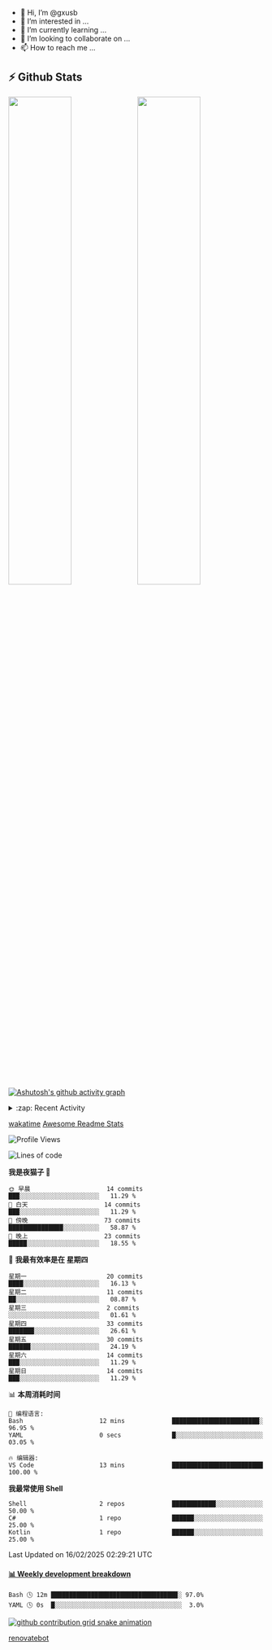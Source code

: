 - 👋 Hi, I’m @gxusb
- 👀 I’m interested in ...
- 🌱 I’m currently learning ...
- 💞️ I’m looking to collaborate on ...
- 📫 How to reach me ...

## ⚡ Github Stats

<p align="left">
  <img width="49.6%" src="https://github-readme-stats.vercel.app/api?username=gxusb&show_icons=true&theme=tokyonight&hide_border=true&locale=cn">
  <img width="49.6%" src="https://github-readme-streak-stats.herokuapp.com?user=gxusb&theme=dark&locale=zh&fire=92DD6B&ring=6FAFDD">
</p>

[![Ashutosh's github activity graph](https://github-readme-activity-graph.vercel.app/graph?username=gxusb&bg_color=d4e3fe&color=9e4c98&line=669c35&point=d29d00&area=true&hide_border=true)](https://github.com/ashutosh00710/github-readme-activity-graph)

<!---
<p align="left">
    <img width="49.5%" src="https://github-readme-stats.vercel.app/api?username=gxusb&show_icons=true&count_private=true&title_color=006400&text_color=000080&bg_color=30,00FFFF,40E0D0,00CED1&locale=cn">
  <img width="49.5%" src="https://github-readme-stats.vercel.app/api/top-langs/?username=gxusb&title_color=006400&text_color=000080&layout=compact&bg_color=30,00FFFF,40E0D0,00CED1&locale=cn">
</p>
--->

<details>
<summary>:zap: Recent Activity</summary>
<!--START_SECTION:activity-->

1. 🎉 Merged PR [#13](https://github.com/gxusb/gxusb/pull/13) in [gxusb/gxusb](https://github.com/gxusb/gxusb)
2. 🎉 Merged PR [#12](https://github.com/gxusb/gxusb/pull/12) in [gxusb/gxusb](https://github.com/gxusb/gxusb)
3. 🗣 Commented on [#56](https://github.com/hua0512/stream-rec/issues/56#issuecomment-2067642109) in [hua0512/stream-rec](https://github.com/hua0512/stream-rec)
4. 🗣 Commented on [#56](https://github.com/hua0512/stream-rec/issues/56#issuecomment-2067637130) in [hua0512/stream-rec](https://github.com/hua0512/stream-rec)
5. ❗ Opened issue [#56](https://github.com/hua0512/stream-rec/issues/56) in [hua0512/stream-rec](https://github.com/hua0512/stream-rec)
6. ❗ Opened issue [#50](https://github.com/hua0512/stream-rec/issues/50) in [hua0512/stream-rec](https://github.com/hua0512/stream-rec)
7. 🗣 Commented on [#5](https://github.com/v03413/ServerStatus-Client/issues/5) in [v03413/ServerStatus-Client](https://github.com/v03413/ServerStatus-Client)
8. ❗️ Opened issue [#5](https://github.com/v03413/ServerStatus-Client/issues/5) in [v03413/ServerStatus-Client](https://github.com/v03413/ServerStatus-Client)
9. ❗️ Opened issue [#2233](https://github.com/alist-org/alist/issues/2233) in [alist-org/alist](https://github.com/alist-org/alist)
10. ❗️ Opened issue [#194](https://github.com/cppla/ServerStatus/issues/194) in [cppla/ServerStatus](https://github.com/cppla/ServerStatus)

<!--END_SECTION:activity-->
</details>


[wakatime](https://wakatime.com/dashboard) [Awesome Readme Stats](https://github.com/marketplace/actions/profile-readme-development-stats)

<!--START_SECTION:waka-->
![Profile Views](http://img.shields.io/badge/%E4%B8%AA%E4%BA%BA%E8%B5%84%E6%96%99%E8%A7%82%E7%9C%8B%E6%AC%A1%E6%95%B0-0-blue)

![Lines of code](https://img.shields.io/badge/%E4%BB%8E%E3%80%8CHello%20World%E3%80%8D%E8%B5%B7%E6%88%91%E5%B7%B2%E7%BB%8F%E5%86%99%E4%BA%86-2.0%20thousand%20%E8%A1%8C%E4%BB%A3%E7%A0%81-blue)

**我是夜猫子 🦉** 

```text
🌞 早晨                     14 commits          ███░░░░░░░░░░░░░░░░░░░░░░   11.29 % 
🌆 白天                     14 commits          ███░░░░░░░░░░░░░░░░░░░░░░   11.29 % 
🌃 傍晚                     73 commits          ███████████████░░░░░░░░░░   58.87 % 
🌙 晚上                     23 commits          █████░░░░░░░░░░░░░░░░░░░░   18.55 % 
```
📅 **我最有效率是在 星期四** 

```text
星期一                      20 commits          ████░░░░░░░░░░░░░░░░░░░░░   16.13 % 
星期二                      11 commits          ██░░░░░░░░░░░░░░░░░░░░░░░   08.87 % 
星期三                      2 commits           ░░░░░░░░░░░░░░░░░░░░░░░░░   01.61 % 
星期四                      33 commits          ███████░░░░░░░░░░░░░░░░░░   26.61 % 
星期五                      30 commits          ██████░░░░░░░░░░░░░░░░░░░   24.19 % 
星期六                      14 commits          ███░░░░░░░░░░░░░░░░░░░░░░   11.29 % 
星期日                      14 commits          ███░░░░░░░░░░░░░░░░░░░░░░   11.29 % 
```


📊 **本周消耗时间** 

```text
💬 编程语言: 
Bash                     12 mins             ████████████████████████░   96.95 % 
YAML                     0 secs              █░░░░░░░░░░░░░░░░░░░░░░░░   03.05 % 

🔥 编辑器: 
VS Code                  13 mins             █████████████████████████   100.00 % 
```

**我最常使用 Shell** 

```text
Shell                    2 repos             ████████████░░░░░░░░░░░░░   50.00 % 
C#                       1 repo              ██████░░░░░░░░░░░░░░░░░░░   25.00 % 
Kotlin                   1 repo              ██████░░░░░░░░░░░░░░░░░░░   25.00 % 
```




 Last Updated on 16/02/2025 02:29:21 UTC
<!--END_SECTION:waka-->

<!-- waka-box start -->
#### <a href="https://gist.github.com/595eec8ae8745b516c9a8ad8a265a100" target="_blank">📊 Weekly development breakdown</a>
```text
Bash 🕓 12m ██████████████████████████████████▉░ 97.0%
YAML 🕓 0s  █░░░░░░░░░░░░░░░░░░░░░░░░░░░░░░░░░░░  3.0%
```
<!-- Powered by https://github.com/YouEclipse/waka-box-go . -->
<!-- waka-box end -->

[![github contribution grid snake animation](https://raw.githubusercontent.com/gxusb/gxusb/output/github-contribution-grid-snake.svg)](https://github.com/gxusb)

<!---
gxusb/gxusb is a ✨ special ✨ repository because its `README.md` (this file) appears on your GitHub profile.
You can click the Preview link to take a look at your changes.
--->

[renovatebot](https://app.renovatebot.com/dashboard)
